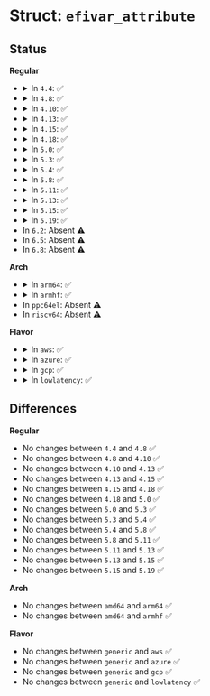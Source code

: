 # Struct: <code>efivar_attribute</code>

## Status
<b>Regular</b>
<ul>
<li>
<details>
<summary>In <code>4.4</code>: ✅</summary>

```c
struct efivar_attribute {
    struct attribute attr;
    ssize_t (*show)(struct efivar_entry *, char *);
    ssize_t (*store)(struct efivar_entry *, const char *, size_t);
};
```
</details>
</li>
<li>
<details>
<summary>In <code>4.8</code>: ✅</summary>

```c
struct efivar_attribute {
    struct attribute attr;
    ssize_t (*show)(struct efivar_entry *, char *);
    ssize_t (*store)(struct efivar_entry *, const char *, size_t);
};
```
</details>
</li>
<li>
<details>
<summary>In <code>4.10</code>: ✅</summary>

```c
struct efivar_attribute {
    struct attribute attr;
    ssize_t (*show)(struct efivar_entry *, char *);
    ssize_t (*store)(struct efivar_entry *, const char *, size_t);
};
```
</details>
</li>
<li>
<details>
<summary>In <code>4.13</code>: ✅</summary>

```c
struct efivar_attribute {
    struct attribute attr;
    ssize_t (*show)(struct efivar_entry *, char *);
    ssize_t (*store)(struct efivar_entry *, const char *, size_t);
};
```
</details>
</li>
<li>
<details>
<summary>In <code>4.15</code>: ✅</summary>

```c
struct efivar_attribute {
    struct attribute attr;
    ssize_t (*show)(struct efivar_entry *, char *);
    ssize_t (*store)(struct efivar_entry *, const char *, size_t);
};
```
</details>
</li>
<li>
<details>
<summary>In <code>4.18</code>: ✅</summary>

```c
struct efivar_attribute {
    struct attribute attr;
    ssize_t (*show)(struct efivar_entry *, char *);
    ssize_t (*store)(struct efivar_entry *, const char *, size_t);
};
```
</details>
</li>
<li>
<details>
<summary>In <code>5.0</code>: ✅</summary>

```c
struct efivar_attribute {
    struct attribute attr;
    ssize_t (*show)(struct efivar_entry *, char *);
    ssize_t (*store)(struct efivar_entry *, const char *, size_t);
};
```
</details>
</li>
<li>
<details>
<summary>In <code>5.3</code>: ✅</summary>

```c
struct efivar_attribute {
    struct attribute attr;
    ssize_t (*show)(struct efivar_entry *, char *);
    ssize_t (*store)(struct efivar_entry *, const char *, size_t);
};
```
</details>
</li>
<li>
<details>
<summary>In <code>5.4</code>: ✅</summary>

```c
struct efivar_attribute {
    struct attribute attr;
    ssize_t (*show)(struct efivar_entry *, char *);
    ssize_t (*store)(struct efivar_entry *, const char *, size_t);
};
```
</details>
</li>
<li>
<details>
<summary>In <code>5.8</code>: ✅</summary>

```c
struct efivar_attribute {
    struct attribute attr;
    ssize_t (*show)(struct efivar_entry *, char *);
    ssize_t (*store)(struct efivar_entry *, const char *, size_t);
};
```
</details>
</li>
<li>
<details>
<summary>In <code>5.11</code>: ✅</summary>

```c
struct efivar_attribute {
    struct attribute attr;
    ssize_t (*show)(struct efivar_entry *, char *);
    ssize_t (*store)(struct efivar_entry *, const char *, size_t);
};
```
</details>
</li>
<li>
<details>
<summary>In <code>5.13</code>: ✅</summary>

```c
struct efivar_attribute {
    struct attribute attr;
    ssize_t (*show)(struct efivar_entry *, char *);
    ssize_t (*store)(struct efivar_entry *, const char *, size_t);
};
```
</details>
</li>
<li>
<details>
<summary>In <code>5.15</code>: ✅</summary>

```c
struct efivar_attribute {
    struct attribute attr;
    ssize_t (*show)(struct efivar_entry *, char *);
    ssize_t (*store)(struct efivar_entry *, const char *, size_t);
};
```
</details>
</li>
<li>
<details>
<summary>In <code>5.19</code>: ✅</summary>

```c
struct efivar_attribute {
    struct attribute attr;
    ssize_t (*show)(struct efivar_entry *, char *);
    ssize_t (*store)(struct efivar_entry *, const char *, size_t);
};
```
</details>
</li>
<li>
In <code>6.2</code>: Absent ⚠️
</li>
<li>
In <code>6.5</code>: Absent ⚠️
</li>
<li>
In <code>6.8</code>: Absent ⚠️
</li>
</ul>
<b>Arch</b>
<ul>
<li>
<details>
<summary>In <code>arm64</code>: ✅</summary>

```c
struct efivar_attribute {
    struct attribute attr;
    ssize_t (*show)(struct efivar_entry *, char *);
    ssize_t (*store)(struct efivar_entry *, const char *, size_t);
};
```
</details>
</li>
<li>
<details>
<summary>In <code>armhf</code>: ✅</summary>

```c
struct efivar_attribute {
    struct attribute attr;
    ssize_t (*show)(struct efivar_entry *, char *);
    ssize_t (*store)(struct efivar_entry *, const char *, size_t);
};
```
</details>
</li>
<li>
In <code>ppc64el</code>: Absent ⚠️
</li>
<li>
In <code>riscv64</code>: Absent ⚠️
</li>
</ul>
<b>Flavor</b>
<ul>
<li>
<details>
<summary>In <code>aws</code>: ✅</summary>

```c
struct efivar_attribute {
    struct attribute attr;
    ssize_t (*show)(struct efivar_entry *, char *);
    ssize_t (*store)(struct efivar_entry *, const char *, size_t);
};
```
</details>
</li>
<li>
<details>
<summary>In <code>azure</code>: ✅</summary>

```c
struct efivar_attribute {
    struct attribute attr;
    ssize_t (*show)(struct efivar_entry *, char *);
    ssize_t (*store)(struct efivar_entry *, const char *, size_t);
};
```
</details>
</li>
<li>
<details>
<summary>In <code>gcp</code>: ✅</summary>

```c
struct efivar_attribute {
    struct attribute attr;
    ssize_t (*show)(struct efivar_entry *, char *);
    ssize_t (*store)(struct efivar_entry *, const char *, size_t);
};
```
</details>
</li>
<li>
<details>
<summary>In <code>lowlatency</code>: ✅</summary>

```c
struct efivar_attribute {
    struct attribute attr;
    ssize_t (*show)(struct efivar_entry *, char *);
    ssize_t (*store)(struct efivar_entry *, const char *, size_t);
};
```
</details>
</li>
</ul>

## Differences
<b>Regular</b>
<ul>
<li>
No changes between <code>4.4</code> and <code>4.8</code> ✅
</li>
<li>
No changes between <code>4.8</code> and <code>4.10</code> ✅
</li>
<li>
No changes between <code>4.10</code> and <code>4.13</code> ✅
</li>
<li>
No changes between <code>4.13</code> and <code>4.15</code> ✅
</li>
<li>
No changes between <code>4.15</code> and <code>4.18</code> ✅
</li>
<li>
No changes between <code>4.18</code> and <code>5.0</code> ✅
</li>
<li>
No changes between <code>5.0</code> and <code>5.3</code> ✅
</li>
<li>
No changes between <code>5.3</code> and <code>5.4</code> ✅
</li>
<li>
No changes between <code>5.4</code> and <code>5.8</code> ✅
</li>
<li>
No changes between <code>5.8</code> and <code>5.11</code> ✅
</li>
<li>
No changes between <code>5.11</code> and <code>5.13</code> ✅
</li>
<li>
No changes between <code>5.13</code> and <code>5.15</code> ✅
</li>
<li>
No changes between <code>5.15</code> and <code>5.19</code> ✅
</li>
</ul>
<b>Arch</b>
<ul>
<li>
No changes between <code>amd64</code> and <code>arm64</code> ✅
</li>
<li>
No changes between <code>amd64</code> and <code>armhf</code> ✅
</li>
</ul>
<b>Flavor</b>
<ul>
<li>
No changes between <code>generic</code> and <code>aws</code> ✅
</li>
<li>
No changes between <code>generic</code> and <code>azure</code> ✅
</li>
<li>
No changes between <code>generic</code> and <code>gcp</code> ✅
</li>
<li>
No changes between <code>generic</code> and <code>lowlatency</code> ✅
</li>
</ul>
